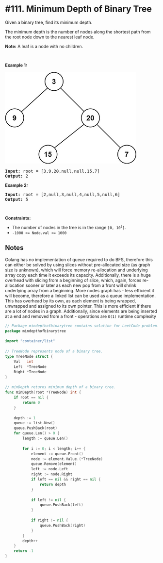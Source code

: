 # #111. Minimum Depth of Binary Tree

<p>Given a binary tree, find its minimum depth.</p>

<p>The minimum depth is the number of nodes along the shortest path from the root node down to the nearest leaf node.</p>

<p><strong>Note:</strong>&nbsp;A leaf is a node with no children.</p>

<p>&nbsp;</p>
<p><strong class="example">Example 1:</strong></p>
<img alt="" src="ex1.jpg" style="width: 432px; height: 302px;">
<pre><strong>Input:</strong> root = [3,9,20,null,null,15,7]
<strong>Output:</strong> 2
</pre>

<p><strong class="example">Example 2:</strong></p>

<pre><strong>Input:</strong> root = [2,null,3,null,4,null,5,null,6]
<strong>Output:</strong> 5
</pre>

<p>&nbsp;</p>
<p><strong>Constraints:</strong></p>

<ul>
	<li>The number of nodes in the tree is in the range <code>[0, 10<sup>5</sup>]</code>.</li>
	<li><code>-1000 &lt;= Node.val &lt;= 1000</code></li>
</ul>

## Notes

Golang has no implementation of queue required to do BFS, therefore this can either be solved by using slices without 
pre-allocated size (as graph size is unknown), which will force memory re-allocation and underlying array copy each time 
it exceeds its capacity. Additionally, there is a huge overhead with slicing from a beginning of slice, which, again, 
forces re-allocation sooner or later as each new pop from a front will shrink underlying array from a beginning. More 
nodes graph has - less efficient it will become, therefore a linked list can be used as a queue implementation. 
This has overhead by its own, as each element is being wrapped, unwrapped and assigned to its own pointer. This is more 
efficient if there are a lot of nodes in a graph. Additionally, since elements are being inserted at a end and removed 
from a front - operations are ```O(1)``` runtime complexity

```go
// Package mindepthofbinarytree contains solution for LeetCode problem: #111. Minimum Depth of Binary Tree.
package mindepthofbinarytree

import "container/list"

// TreeNode represents node of a binary tree.
type TreeNode struct {
	Val   int
	Left  *TreeNode
	Right *TreeNode
}

// minDepth returns minimum depth of a binary tree.
func minDepth(root *TreeNode) int {
	if root == nil {
		return 0
	}

	depth := 1
	queue := list.New()
	queue.PushBack(root)
	for queue.Len() > 0 {
		length := queue.Len()

		for i := 0; i < length; i++ {
			element := queue.Front()
			node := element.Value.(*TreeNode)
			queue.Remove(element)
			left := node.Left
			right := node.Right
			if left == nil && right == nil {
				return depth
			}

			if left != nil {
				queue.PushBack(left)
			}

			if right != nil {
				queue.PushBack(right)
			}
		}
		depth++
	}
	return -1
}
```